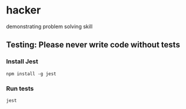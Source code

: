 # hacker
demonstrating problem solving skill

## Testing: Please never write code without tests
### Install Jest
<code>npm install -g jest</code>
### Run tests
<code>jest</code>